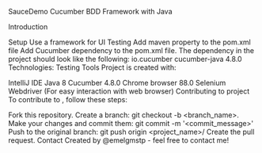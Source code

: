 SauceDemo Cucumber BDD Framework with Java 

Introduction

Setup
Use a framework for UI Testing 
Add maven property to the pom.xml file
Add Cucumber dependency to the pom.xml file. The dependency in the project should look like the following:
        <!-- https://mvnrepository.com/artifact/io.cucumber/cucumber-java -->
        <dependency>
            <groupId>io.cucumber</groupId>
            <artifactId>cucumber-java</artifactId>
            <version>4.8.0</version>
        </dependency>
Technologies:
Testing Tools
Project is created with:

IntelliJ IDE
Java 8
Cucumber 4.8.0 
Chrome browser 88.0
Selenium Webdriver (For easy interaction with web browser)
Contributing to project
To contribute to , follow these steps:

Fork this repository.
Create a branch: git checkout -b <branch_name>.
Make your changes and commit them: git commit -m '<commit_message>'
Push to the original branch: git push origin <project_name>/
Create the pull request.
Contact
Created by @emelgmstp - feel free to contact me!

